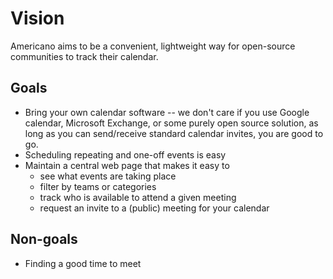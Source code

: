 # Vision

Americano aims to be a convenient, lightweight way for open-source communities to track their calendar.

## Goals

* Bring your own calendar software -- we don't care if you use Google calendar, Microsoft Exchange, or some purely open source solution, as long as you can send/receive standard calendar invites, you are good to go.
* Scheduling repeating and one-off events is easy
* Maintain a central web page that makes it easy to
    * see what events are taking place
    * filter by teams or categories
    * track who is available to attend a given meeting
    * request an invite to a (public) meeting for your calendar

## Non-goals

* Finding a good time to meet
